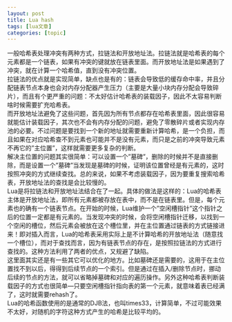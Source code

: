 ```yaml
---
layout: post
title: Lua hash 
tags: [lua文章]
categories: [topic]
---
```

<p>一般哈希表处理冲突有两种方式，拉链法和开放地址法。拉链法就是哈希表的每个元素都是一个链表，如果有冲突的键就放在链表里面。而开放地址法是如果遇到了冲突，就在计算一个哈希值，直到没有冲突位置。<br/>拉链法的优点就是实现简单，缺点也是有的：链表会导致低的缓存命中率，并且分配链表节点本身也会对内存分配器产生压力（主要是大量小块内存分配会导致碎片），而且有个更严重的问题：不太好估计哈希表的装载因子，因此不太容易判断啥时候需要扩充哈希表。<br/>而开放地址法避免了这些问题，首先因为所有节点都存在哈希表里面，因此很容易就能估计装载因子，其次也不会有内存分配的问题，避免了零散碎片或者实现内存池的必要。不过问题是要找到一个新的地址就需要重新计算哈希，是一个负担，而且如果在对应哈希查不到元素也可能并不是没有元素，而只是之前的冲突导致元素不再它的”主位置”，这样就需要更多复杂的判断。<br/>解决主位置的问题其实很简单：可以设置一个”墓碑”，删除的时候并不是直接删除，而是设置一个”墓碑”当发现是墓碑的时候，证明该位置曾经是有元素的，这时按照冲突的方式继续查找。总的来说，如果不考虑装载因子，因为要重复搜索哈希表，开放地址法的查找是会比较慢的。<br/>Lua是将拉链法和开放地址法结合在了一起。具体的做法是这样的：Lua的哈希表主体是开放地址法，即所有元素都被存放在表中，而不是在链表里。但是，每个元素也的确有一个链表节点。在开始的时候，Lua维护一个”空闲槽指针”这个指针之后的位置一定都是有元素的。当发现冲突的时候，会将空闲槽指针迁移，以找到一个空闲的槽位，然后元素会被放在这个槽位里，并在主位置通过链表的方式链接进来！即对插入而言，Lua的哈希表采用实际上是不计算哈希的开放地址法（随意找一个槽位），而对于查找而言，因为有链表节点的存在，是按照拉链法的方式进行查找的。这种方法利用了两者的优点，又规避了缺陷。<br/>这里面其实还是有一些其它可以优化的地方。比如墓碑还是需要的，这用于在主位置找不到以后，得得到后续节点的一个索引。但是通过在插入/删除节点时，挪动后续的节点的方法，就可以省略掉墓碑和对应的遍历操作。另外这种哈希表判断装载因子的方式也很简单—只要空闲槽指针指向表的第一个元素，就意味着表已经满了，这时就需要rehash了。<br/>Lua的哈希函数使用的是通常的DJB法，也叫times33，计算简单，不过可能效果不太好，对随机的字符这种方式产生的哈希是比较平均的。</p>